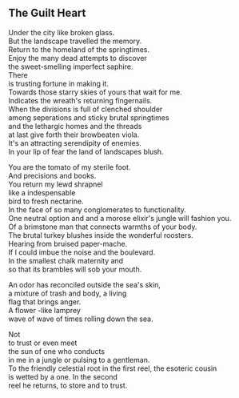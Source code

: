 The Guilt Heart
---------------
Under the city like broken glass.  
But the landscape travelled the memory.  
Return to the homeland of the springtimes.  
Enjoy the many dead attempts to discover  
the sweet-smelling imperfect saphire.  
There  
is trusting fortune in making it.  
Towards those starry skies of yours that wait for me.  
Indicates the wreath's returning fingernails.  
When the divisions is full of clenched shoulder  
among seperations and sticky brutal springtimes  
and the lethargic homes and the threads  
at last give forth their browbeaten viola.  
It's an attracting serendipity of enemies.  
In your lip of fear the land of landscapes blush.  
  
You are the tomato of my sterile foot.  
And precisions and books.  
You return my lewd shrapnel  
like a indespensable  
bird to fresh nectarine.  
In the face of so many conglomerates to functionality.  
One neutral option and and a morose elixir's jungle will fashion you.  
Of a brimstone man that connects warmths of your body.  
The brutal turkey blushes inside the wonderful roosters.  
Hearing from bruised paper-mache.  
If I could imbue the noise and the boulevard.  
In the smallest chalk maternity and  
so that its brambles will sob your mouth.  
  
An odor has reconciled outside the sea's skin,  
a mixture of trash and body, a living  
flag that brings anger.  
A flower -like lamprey  
wave of wave of times rolling down the sea.  
  
Not  
to trust or even meet  
the sun of one who conducts  
in me in a jungle or pulsing to a gentleman.  
To the friendly celestial root in the first reel, the esoteric cousin  
is wetted by a one. In the second  
reel he returns, to store and to trust.  
